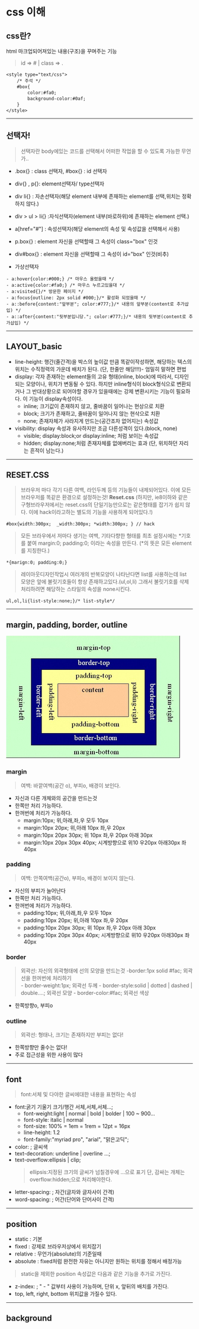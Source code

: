 # css 이해
## css란? 
html 마크업되어져있는 내용(구조)을 꾸며주는 기능
>id => # |
class => .  

```
<style type="text/css">
	/* 주석 */
	#box{
		color:#fa0;
		background-color:#0af;
	}
</style>
```
___
## 선택자!
> 선택자란 body에있는 코드를 선택해서 어떠한 작업을 할 수 있도록 가능한 무언가..

- .box{} : class 선택자,  #box{} : id 선택자
- div{} , p{}: element선택자/ type선택자
- div li{} : 자손선택자(해당 element 내부에 존재하는 element를 선택,위치는 정확하지 않다.)
- div > ul > li{} :자식선택자(element 내부(바로하위)에 존재하는 element 선택.)
- a[href="#"] : 속성선택자(해당 element의 속성 및 속성값을 선택해서 사용)

- p.box{} : element 자신을 선택할때 그 속성이 class="box" 인것
- div#box{} : element 자신을 선택할때 그 속성이 id="box" 인것(비추)
- 가상선택자
<!--	- a[href="http://naver.com"]{}-->
	- a:hover{color:#000;} /* 마우스 올렸을때 */
	- a:active{color:#fa0;} /* 마우스 누르고있을대 */
	- a:visited{}/* 방문한 페이지 */
	- a:focus{outline: 2px solid #000;}/* 활성화 되었을때 */
	- a::before{content:"앞부분"; color:#777;}/* 내용의 앞부분(content로 추가삽입) */
	- a::after{content:"뒷부분입니당."; color:#777;}/* 내용의 뒷부분(content로 추가삽입) */
___

## LAYOUT_basic

- line-height: 행간(줄간격)을 박스의 높이값 만큼 똑같이작성하면, 
해당하는 텍스의 위치는 수직정력의 가운데 배치가 된다.
(단, 한줄만 해당!!!)- 엄밀히 말하면 편법
- display: 각자 존재하는 element들의 고유 형태(inline, block)에 따라서, 디자인되는 모양이나, 위치가 변동될 수 있다.
하지만 inline형식이 block형식으로 변환되거나 그 반대상황으로 되어야할 경우가 있을때에는 강제 변환시키는 기능이 필요하다. 이 기능이 display속성이다.
	* inline; 크기값이 존재하지 않고, 줄바꿈이 일어나는 현상으로 치환
	* block; 크기가 존재하고, 줄바꿈이 일어나지 않는 현삭으로 치환
	* none; 존재자체가 사라지게 만드는(공간조차 없어지는) 속성값
- visibility: display 속성과 유사하지만 조금 다른성격이 있다.(block, none)
	* visible; display:block;or display:inline; 처럼 보이는 속성값
	* hidden; display:none;처럼 존재자체를 없애버리는 효과
	(단, 위치하던 자리는 흔적이 남는다.)
___
## RESET.CSS
> 브라우저 마다 각기 다른 여백, 라인두께 등의 기능들이 내제되어있다.
이에 모든 브라우저를 똑같은 환경으로 설정하는것! __Reset.css__
(하지만, ie8이하와 같은 구형브라우저에서는 reset.css의 단일기능만으로는 같은형태를 잡기가 쉽지 않다. 
이에 hack이라고하는 별도의 기능을 사용하게 되어있다.!)

```
#box{width:300px;  _width:300px; *width:300px; } // hack 
```

> 모든 브라우에서 저마다 생기는 여백, 기타다향한 형태를 최초 설정시에는 *기호를 붙여 margin:0; padding:0; 이라는 속성을 만든다.
(*의 뜻은 모든 element를 지칭한다.)

```
*{marign:0; padding:0;}
```


> 레이아웃디자인작업시 여러개의 반복모양이 나타난다면 list를 사용하는데
list 모양은 앞에 불릿기호들이 항상 존재하고있다.(ul,ol,li)
그래서 불릿기호를 삭제처리하려면 해당하는 스타일의 속성을 none시킨다.

```
ul,ol,li{list-style:none;}/* list-style*/

```

___

## margin, padding, border, outline
![mpbo](./img/readme/mpbo.jpg)

### margin
> 여백: 바깥여백(공간 o), 부피o, 배경이 보인다.
- 자신과 다른 개체와의 공간을 만드는것
- 한쪽만 처리 가능하다.
- 한꺼번에 처리가 가능하다.
	- margin:10px; 위,아래,좌,우 모두 10px
	- margin:10px 20px; 위,아래 10px 좌,우 20px
	- margin:10px 20px 30px; 위 10px 좌,우 20px 아래 30px
	- margin:10px 20px 30px 40px; 시계방향으로 위10 우20px 아래30px 좌40px 

### padding
> 여백: 안쪽여백(공간o), 부피o, 배경이 보이지 않는다.
- 자신의 부피가 늘어난다
- 한쪽만 처리 가능하다.
- 한꺼번에 처리가 가능하다.
	- padding:10px; 위,아래,좌,우 모두 10px
	- padding:10px 20px; 위,아래 10px 좌,우 20px
	- padding:10px 20px 30px; 위 10px 좌,우 20px 아래 30px
	- padding:10px 20px 30px 40px; 시계방향으로 위10 우20px 아래30px 좌40px 
	
### border
> 외곽선: 자신의 외곽형태에 선의 모양을 만드는것
-border:1px solid #fac; 외곽선을 한꺼번에 처리하기	
	- border-weight:1px; 외곽선 두께
	- border-style:solid | dotted | dashed | double....; 외곽선 모양
	- border-color:#fac; 외곽선 색상
- 한쪽방향o, 부피o

### outline
> 외곽선: 형태나, 크기는 존재하지만 부피는 없다!
- 한쪽방향만 줄수는 없다!
- 주로 접근성을 위한 사용이 많다

___
## font
> font:서체 및 다야한 글씨에대한 내용을 표현하는 속성
- font:굵기 기울기 크기/행간 서체,서체,서체...;
	- font-weight:light | normal | bold | bolder | 100 ~ 900...
	- font-style: italic | normal
	- font-size: 100% = 1em = 1rem = 12pt = 16px
	- line-height: 1.2
	- font-family:"myriad pro", "arial", "맑은고딕";
- color: ; 글씨색
- text-decoration: underline | overline ...; 
- text-overflow:ellipsis | clip; 
	> ellipsis:지정된 크기의 글씨가 넘칠경우에 ...으로 표기 
	단, 감싸는 개체는 overflow:hidden;으로 처리해야한다.
- letter-spacing: ; 자간(글자와 글자사이 간격)
- word-spacing: ; 어간(단어와 단어사이 간격)
___
## position
- static : 기본
- fixed : 강제로 브라우저상에서 위치잡기
- relative : 무언가(absolute)의 기준일때
- absolute : fixed처럼 완전한 자유는 아니지만 원하는 위치를 정해서 배정가능

> static을 제외한 position 속성값은 다음과 같은 기능을 추가로 가진다.
- z-index: ;  " - " 값부터 사용이 가능하며, 단위 x, 앞뒤의 배치를 가진다.
- top, left, right, bottom 위치값을 가질수 있다.

___
## background














